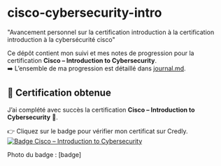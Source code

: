 # cisco-cybersecurity-intro
"Avancement personnel sur la certification introduction à la certification introduction à la cybersécurité cisco" 

Ce dépôt contient mon suivi et mes notes de progression pour la certification **Cisco – Introduction to Cybersecurity**.  
➡️ L’ensemble de ma progression est détaillé dans [journal.md](journal.md).

## 🏅 Certification obtenue

J’ai complété avec succès la certification **Cisco – Introduction to Cybersecurity** 🎉.  

👉 Cliquez sur le badge pour vérifier mon certificat sur Credly.
[![Badge Cisco – Introduction to Cybersecurity](https://images.credly.com/path/vers/ton_badge.png)](https://www.credly.com/badges/a6c2714b-5114-4046-ab53-ea08c6c48ca0)

Photo du badge : [badge]
